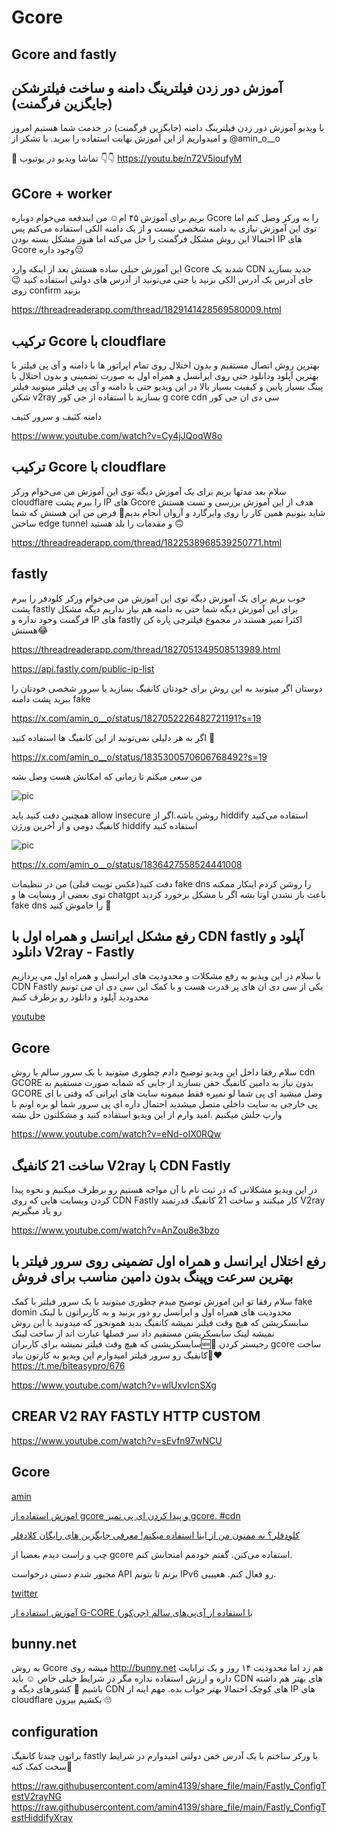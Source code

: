 # Gcore

## Gcore and fastly



##  آموزش دور زدن فیلترینگ دامنه و ساخت فیلترشکن (جایگزین فرگمنت)


با ویدیو آموزش دور زدن فیلترینگ دامنه (جایگزین فرگمنت) در خدمت شما هستیم امروز و امیدواریم از این آموزش نهایت استفاده را ببرید. با تشکر از @amin_o__o
 

🔗 تماشا ویدیو در یوتیوب 👇👇
https://youtu.be/n72V5ioufyM



## GCore + worker


بریم برای آموزش ۴۵ ام☺️ من ایندفعه می‌خوام دوباره Gcore را به ورکر وصل کنم اما توی این آموزش نیازی به دامنه شخصی نیست و از یک دامنه الکی استفاده می‌کنم پس احتمالا این روش مشکل فرگمنت را حل می‌کنه اما هنوز مشکل بسته بودن IP های Gcore وجود داره😔 


این آموزش خیلی ساده هستش بعد از اینکه وارد Gcore شدید یک CDN جدید بسازید جای آدرس یک آدرس الکی بزنید یا حتی می‌تونید از آدرس های دولتی استفاده کنید 😉 روی confirm بزنید 


https://threadreaderapp.com/thread/1829141428569580009.html


## ترکیب Gcore با cloudflare

بهترین روش اتصال مستقیم و بدون اختلال روی تمام اپراتور ها با دامنه و آی پی فیلتر با بهترین آپلود ودانلود حتی روی ایرانسل و همراه اول به صورت تضمینی و بدون اختلال با پینگ بسیار پایین و کیفیت بسیار بالا در این ویدیو حتی با دامنه و آی پی فیلتر میتونید فیلتر شکن v2ray بسازید با استفاده از جی کور g core cdn سی دی ان جی کور



دامنه کثیف و سرور کثیف

https://www.youtube.com/watch?v=Cy4jJQoqW8o



## ترکیب Gcore با cloudflare

سلام بعد مدتها بریم برای یک آموزش دیگه توی این آموزش من می‌خوام ورکر cloudflare را ببرم پشت IP های Gcore هدف از این آموزش بررسی و تست هستش شاید بتونیم همین کار را روی وایرگارد و آروان انجام بدیم🤷 فرض من این هستش که شما ساختن edge tunnel و مقدمات را بلد هستید 🙃 

https://threadreaderapp.com/thread/1822538968539250771.html

## fastly

خوب بریم برای یک آموزش دیگه توی این آموزش من می‌خوام ورکر کلودفر را ببرم پشت fastly برای این آموزش دیگه شما حتی به دامنه هم نیاز نداریم دیگه مشکل فرگمنت وجود نداره و IP های fastly اکثرا تمیز هستند در مجموع فیلترچی پاره کن هستش😂 

https://threadreaderapp.com/thread/1827051349508513989.html

https://api.fastly.com/public-ip-list


دوستان اگر میتونید به این روش برای خودتان کانفیگ‌ بسازید یا سرور شخصی خودتان را ببرید پشت دامنه fake 

https://x.com/amin_o__o/status/1827052226482721191?s=19

اگر به هر دلیلی نمی‌تونید از این کانفیگ‌ ها استفاده کنید 🙏

https://x.com/amin_o__o/status/1835300570606768492?s=19

من سعی میکنم تا زمانی که امکانش هست وصل بشه

![pic](https://pbs.twimg.com/media/GXxNG_xWQAAiihI?format=png&name=small)

همچنین دقت کنید باید allow insecure روشن باشه.اگر از hiddify استفاده می‌کنید کانفیگ‌ دومی و از آخرین ورژن hiddify استفاده کنید 

![pic](https://pbs.twimg.com/media/GXxNIZDXYAAcJIE?format=jpg&name=large)

https://x.com/amin_o__o/status/1836427558524441008


دقت کنید(عکس توییت قبلی) من در تنظیمات fake dns را روشن کردم اینکار ممکنه توی بعضی از وبسایت ها و chatgpt باعث باز نشدن اونا بشه اگر با مشکل برخورد کردید fake dns را خاموش کنید 🙏

##  رفع مشکل ایرانسل و همراه اول با CDN fastly آپلود و دانلود V2ray - Fastly 

با سلام در این ویدیو به رفع مشکلات و محدودیت های ایرانسل و همراه اول می پردازیم CDN Fastly یکی از سی دی ان های پر قدرت هست و با کمک این سی دی ان می تونیم محدودید آپلود و دانلود رو برطرف کنیم

[youtube](https://www.youtube.com/watch?v=Fpn6ZIP-8UU)




## Gcore

سلام رفقا داخل این ویدیو توضیح دادم چطوری میتونید با یک سرور سالم با روش cdn GCORE بدون نیاز به دامین کانفیگ خفن بسازید از جایی که شمابه صورت مستقیم به GCORE وصل میشید ای پی شما لو نمیره فقط میمونه سایت های ایرانی که وقتی با ای پی خارجی به سایت داخلی متصل میشدید احتمال داره ای پی سرور شما لو بره اونم با وارپ حلش میکنیم .امید وارم از این ویدیو استفاده کنید و مشکلتون حل بشه

https://www.youtube.com/watch?v=eNd-oIX0RQw



## ساخت 21 کانفیگ V2ray با CDN Fastly 

در این ویدیو مشکلاتی که در ثبت نام با آن مواجه هستیم رو برطرف میکنیم و نحوه پیدا کردن وبسایت هایی که روی CDN Fastly کار میکنند و ساخت 21 کانفیگ قدرتمند V2ray رو یاد میگیریم

https://www.youtube.com/watch?v=AnZou8e3bzo



##  رفع اختلال ایرانسل و همراه اول تضمینی روی سرور فیلتر با بهترین سرعت وپینگ بدون دامین مناسب برای فروش 


سلام رفقا تو این اموزش‌ توضیح میدم چطوری میتونید با یک سرور فیلتر با کمک fake domin محدودیت های همراه اول و ایرانسل رو دور بزنید و به کاربراتون با لینک سابسکریشن که هیچ وقت فیلتر نمیشه کانفیگ بدید
همونجور که میدونید با این روش نمیشه لینک سابسکریشن مستقیم داد
سر فصلها عبارت اند از
ساخت لینک سابسکریشنی که هیچ وقت فیلتر نمیشه برای کاربران🆕🎉
رجیستر کردن gcore
ساخت کانفیگ رو سرور فیلتر
امیدوارم این ویدیو به کارتون بیاد🙏❤️
https://t.me/biteasypro/676


https://www.youtube.com/watch?v=wlUxvIcnSXg



##  CREAR V2 RAY FASTLY HTTP CUSTOM 

https://www.youtube.com/watch?v=sEvfn97wNCU


## Gcore


[amin](https://threadreaderapp.com/thread/1667191394887163906.html)

[ اموزش استفاده از gcore و پیدا کردن ای پی تمیز gcore. #cdn ](https://www.youtube.com/watch?v=fIBnImTUY_M)


[ کلودفلر؟ نه ممنون من از اینا استفاده میکنم! معرفی جایگزین های رایگان کلادفلر ](https://www.youtube.com/watch?v=STe5s-xjEF0)


چپ و راست دیدم بعضیا از gcore استفاده می‌کنن. گفتم خودمم امتحانش کنم.

مجبور شدم دستی درخواست API بزنم تا بتونم IPv6 رو فعال کنم. هعیییی.

[twitter](https://threadreaderapp.com/thread/1781697748875546941.html)


[آموزش استفاده از G-CORE (جی‌کور) با استفاده از آی‌پی‌های سالم](https://telegra.ph/%D8%A2%D9%85%D9%88%D8%B2%D8%B4-%D8%A7%D8%B3%D8%AA%D9%81%D8%A7%D8%AF%D9%87-%D8%A7%D8%B2-G-CORE-%D8%AC%DB%8C%E2%80%8C%DA%A9%D9%88%D8%B1-%D8%A8%D8%A7-%D8%A7%D8%B3%D8%AA%D9%81%D8%A7%D8%AF%D9%87-%D8%A7%D8%B2-%D8%A2%DB%8C%E2%80%8C%D9%BE%DB%8C%E2%80%8C%D9%87%D8%A7%DB%8C-%D8%B3%D8%A7%D9%84%D9%85-05-11-2)




## bunny.net

به روش Gcore میشه روی http://bunny.net هم زد اما محدودیت ۱۴ روز و یک ترابایت داره و ارزش استفاده نداره مگر در شرایط خیلی خاص ☺️ باید CDN های بهتر هم داشته باشیم 🤷 کشورهای دیگه و CDN های کوچک احتمالا بهتر جواب بده. مهم اینه از IP های cloudflare بکشیم بیرون 🙄


## configuration

براتون چندتا کانفیگ fastly با ورکر ساختم با یک آدرس خفن دولتی امیدوارم در شرایط سخت کمک کنه🤞

https://raw.githubusercontent.com/amin4139/share_file/main/Fastly_ConfigTestV2rayNG
https://raw.githubusercontent.com/amin4139/share_file/main/Fastly_ConfigTestHiddifyXray
